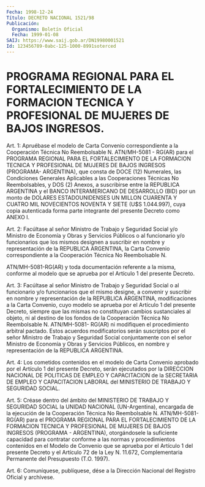 ```yaml
---
Fecha: 1998-12-24
Título: DECRETO NACIONAL 1521/98
Publicación:
  Organismo: Boletín Oficial
  Fecha: 1999-01-08
SAIJ: https://www.saij.gob.ar/DN19980001521
Id: 123456789-0abc-125-1000-8991soterced
---
```

# PROGRAMA REGIONAL PARA EL FORTALECIMIENTO DE LA FORMACION TECNICA Y PROFESIONAL DE MUJERES DE BAJOS INGRESOS.

<a id="1"></a>
Art. 1: Apruébase el modelo de Carta Convenio correspondiente a la Cooperación  Técnica  No  Reembolsable N. ATN/MH-5081 - RG(AR) para el PROGRAMA REGIONAL PARA EL FORTALECIMIENTO  DE  LA FORMACION TECNICA  Y  PROFESIONAL  DE  MUJERES  DE  BAJOS  INGRESOS (PROGRAMA- ARGENTINA),  que  consta  de  DOCE (12) Numerales, las  Condiciones Generales Aplicables a las Cooperaciones Técnicas No Reembolsables, y DOS (2) Anexos, a suscribirse  entre  la REPUBLICA ARGENTINA y el BANCO INTERAMERICANO DE DESARROLLO (BID)  por  un  monto de DOLARES ESTADOUNIDENSES UN MILLON CUARENTA Y CUATRO MIL NOVECIENTOS NOVENTA Y  SIETE  (U$S  1.044.997),  cuya  copia  autenticada  forma  parte integrante del presente Decreto como ANEXO I.

<a id="2"></a>
Art. 2: Facúltase al señor Ministro de Trabajo y Seguridad Social y/o  Ministro  de  Economía  y  Obras  y  Servicios  Públicos  o al funcionario y/o funcionarios que los mismos designen a suscribir en nombre  y  representación  de  la  REPUBLICA  ARGENTINA,  la  Carta Convenio correspondiente a la Cooperación Técnica No Reembolsable N.

ATN/MH-5081-RG(AR)  y  toda  documentación referente a la misma, conforme al modelo que se aprueba por el  Artículo  1  del presente Decreto.

<a id="3"></a>
Art. 3: Facúltase al señor Ministro de Trabajo y Seguridad Social o  al funcionario y/o funcionarios que el mismo designe, a convenir y suscribir  en  nombre y representación de la REPUBLICA ARGENTINA, modificaciones a la  Carta  Convenio, cuyo modelo se aprueba por el Artículo  1  del  presente  Decreto,  siempre  que  las  mismas  no constituyan cambios sustanciales  al  objeto,  ni al destino de los fondos  de  la  Cooperación Técnica No Reembolsable  N. ATN/MH-5081- RG(AR)  ni modifiquen  el  procedimiento  arbitral  pactado.  Estos acuerdos  modificatorios  serán suscriptos por el señor Ministro de Trabajo y Seguridad Social  conjuntamente  con el señor Ministro de Economía y Obras y Servicios Públicos, en nombre  y  representación de la REPUBLICA ARGENTINA.

<a id="4"></a>
Art.  4: Los cometidos contenidos en el modelo de Carta  Convenio aprobado por  el  Artículo 1 del presente Decreto, serán ejecutados por la DIRECCION NACIONAL  DE POLITICAS DE EMPLEO Y CAPACITACION de la SECRETARIA DE EMPLEO Y CAPACITACION  LABORAL  del  MINISTERIO DE TRABAJO Y SEGURIDAD SOCIAL.

<a id="5"></a>
Art.  5: Créase  dentro  del ámbito del MINISTERIO DE TRABAJO  Y SEGURIDAD SOCIAL la UNIDAD NACIONAL (UN-Argentina), encargada de la ejecución de la Cooperación Técnica  No Reembolsable N. ATN/MH-5081- RG(AR)  para  el  PROGRAMA REGIONAL PARA EL FORTALECIMIENTO  DE  LA FORMACION  TECNICA Y  PROFESIONAL  DE  MUJERES  DE  BAJOS  INGRESOS (PROGRAMA -  ARGENTINA), otorgándosele la suficiente capacidad para contratar conforme  a  las normas y procedimientos contenidos en el Modelo de Convenio que se  aprueba  por  el Artículo 1 del presente Decreto  y  el  Artículo  72  de  la Ley N. 11.672, Complementaria Permanente del Presupuesto (T.O. 1997).

<a id="6"></a>
Art. 6: Comuníquese, publíquese, dése  a la Dirección Nacional del Registro  Oficial y archívese.